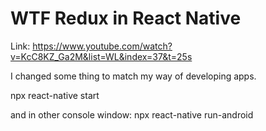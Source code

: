 # WTF Redux in React Native

Link: https://www.youtube.com/watch?v=KcC8KZ_Ga2M&list=WL&index=37&t=25s

I changed some thing to match my way of developing apps.

npx react-native start

and in other console window:
npx react-native run-android
